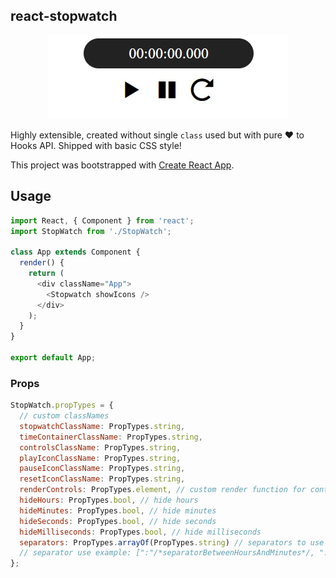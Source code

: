 ## react-stopwatch

<p align="center">
  <img src="https://github.com/Bajtas/bjts-react-stopwatch/blob/master/images/stopwatch.jpg?raw=true" alt="How component looks"/>
</p>

Highly extensible, created without single `class` used but with pure :heart: to Hooks API.
Shipped with basic CSS style!

This project was bootstrapped with [Create React App](https://github.com/facebookincubator/create-react-app).

## Usage

```javascript
import React, { Component } from 'react';
import StopWatch from './StopWatch';

class App extends Component {
  render() {
    return (
      <div className="App">
        <Stopwatch showIcons />
      </div>
    );
  }
}

export default App;
```

### Props

```javascript
StopWatch.propTypes = {
  // custom classNames
  stopwatchClassName: PropTypes.string,
  timeContainerClassName: PropTypes.string,
  controlsClassName: PropTypes.string,
  playIconClassName: PropTypes.string,
  pauseIconClassName: PropTypes.string,
  resetIconClassName: PropTypes.string,
  renderControls: PropTypes.element, // custom render function for controls section
  hideHours: PropTypes.bool, // hide hours
  hideMinutes: PropTypes.bool, // hide minutes
  hideSeconds: PropTypes.bool, // hide seconds
  hideMilliseconds: PropTypes.bool, // hide milliseconds
  separators: PropTypes.arrayOf(PropTypes.string) // separators to use between hours/minutes/seconds/milliseconds
  // separator use example: [":"/*separatorBetweenHoursAndMinutes*/, ":"/*separatorBetweenMinutesAndSeconds*/, "."/*separatorBetweenSecondsAndMilliseconds*/]
};
```
